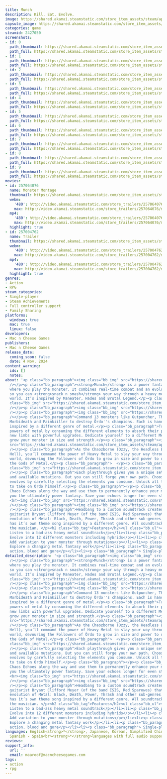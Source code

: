 ```yaml
---
title: Munch
description: Kill. Eat. Evolve.
image: https://shared.akamai.steamstatic.com/store_item_assets/steam/apps/2427050/header.jpg?t=1732274196
capsule_image: https://shared.akamai.steamstatic.com/store_item_assets/steam/apps/2427050/8a7877fdddbdcdf79511c0c1f9ed6d8bd93c2b13/capsule_231x87.jpg?t=1732274196
categories: game
steamid: 2427050
screenshots:
- id: 0
  path_thumbnail: https://shared.akamai.steamstatic.com/store_item_assets/steam/apps/2427050/ss_87b6365ec0bd6dc9c60fe4c5c5e56e02fb6dd18d.600x338.jpg?t=1732274196
  path_full: https://shared.akamai.steamstatic.com/store_item_assets/steam/apps/2427050/ss_87b6365ec0bd6dc9c60fe4c5c5e56e02fb6dd18d.1920x1080.jpg?t=1732274196
- id: 1
  path_thumbnail: https://shared.akamai.steamstatic.com/store_item_assets/steam/apps/2427050/ss_791fc92848d1ac28b3ba739f3e433ce91b48ab77.600x338.jpg?t=1732274196
  path_full: https://shared.akamai.steamstatic.com/store_item_assets/steam/apps/2427050/ss_791fc92848d1ac28b3ba739f3e433ce91b48ab77.1920x1080.jpg?t=1732274196
- id: 2
  path_thumbnail: https://shared.akamai.steamstatic.com/store_item_assets/steam/apps/2427050/ss_40118914da1a6145698151c3e0ca5a0bb9124e2b.600x338.jpg?t=1732274196
  path_full: https://shared.akamai.steamstatic.com/store_item_assets/steam/apps/2427050/ss_40118914da1a6145698151c3e0ca5a0bb9124e2b.1920x1080.jpg?t=1732274196
- id: 3
  path_thumbnail: https://shared.akamai.steamstatic.com/store_item_assets/steam/apps/2427050/ss_b4d9d5cee8cfc956b788eeddd9927ec0aeb83515.600x338.jpg?t=1732274196
  path_full: https://shared.akamai.steamstatic.com/store_item_assets/steam/apps/2427050/ss_b4d9d5cee8cfc956b788eeddd9927ec0aeb83515.1920x1080.jpg?t=1732274196
- id: 4
  path_thumbnail: https://shared.akamai.steamstatic.com/store_item_assets/steam/apps/2427050/ss_607e7f0d2fc4598ddfff4cc1fd8fdf4250dd0b8c.600x338.jpg?t=1732274196
  path_full: https://shared.akamai.steamstatic.com/store_item_assets/steam/apps/2427050/ss_607e7f0d2fc4598ddfff4cc1fd8fdf4250dd0b8c.1920x1080.jpg?t=1732274196
- id: 5
  path_thumbnail: https://shared.akamai.steamstatic.com/store_item_assets/steam/apps/2427050/ss_086fcca4a01b2b8ba9d6585ac1abad090069dbd0.600x338.jpg?t=1732274196
  path_full: https://shared.akamai.steamstatic.com/store_item_assets/steam/apps/2427050/ss_086fcca4a01b2b8ba9d6585ac1abad090069dbd0.1920x1080.jpg?t=1732274196
- id: 6
  path_thumbnail: https://shared.akamai.steamstatic.com/store_item_assets/steam/apps/2427050/ss_4b4080708f54969b19b7e099e6181b6a0ce6e910.600x338.jpg?t=1732274196
  path_full: https://shared.akamai.steamstatic.com/store_item_assets/steam/apps/2427050/ss_4b4080708f54969b19b7e099e6181b6a0ce6e910.1920x1080.jpg?t=1732274196
- id: 7
  path_thumbnail: https://shared.akamai.steamstatic.com/store_item_assets/steam/apps/2427050/ss_87d0159be0f1e4919625134f536a3b6b118d7bfc.600x338.jpg?t=1732274196
  path_full: https://shared.akamai.steamstatic.com/store_item_assets/steam/apps/2427050/ss_87d0159be0f1e4919625134f536a3b6b118d7bfc.1920x1080.jpg?t=1732274196
- id: 8
  path_thumbnail: https://shared.akamai.steamstatic.com/store_item_assets/steam/apps/2427050/ss_2e120b9cd3e389b476485c21b8e7ba3730add137.600x338.jpg?t=1732274196
  path_full: https://shared.akamai.steamstatic.com/store_item_assets/steam/apps/2427050/ss_2e120b9cd3e389b476485c21b8e7ba3730add137.1920x1080.jpg?t=1732274196
- id: 9
  path_thumbnail: https://shared.akamai.steamstatic.com/store_item_assets/steam/apps/2427050/ss_6bcd40530201c9875bb638c3f2d5e46d6076574f.600x338.jpg?t=1732274196
  path_full: https://shared.akamai.steamstatic.com/store_item_assets/steam/apps/2427050/ss_6bcd40530201c9875bb638c3f2d5e46d6076574f.1920x1080.jpg?t=1732274196
movies:
- id: 257064076
  name: Monster Montage
  thumbnail: https://shared.akamai.steamstatic.com/store_item_assets/steam/apps/257064076/b86a298f5667f7438e1e7e27f0dd7d8c965d8b27/movie_600x337.jpg?t=1728639927
  webm:
    '480': http://video.akamai.steamstatic.com/store_trailers/257064076/movie480_vp9.webm?t=1728639927
    max: http://video.akamai.steamstatic.com/store_trailers/257064076/movie_max_vp9.webm?t=1728639927
  mp4:
    '480': http://video.akamai.steamstatic.com/store_trailers/257064076/movie480.mp4?t=1728639927
    max: http://video.akamai.steamstatic.com/store_trailers/257064076/movie_max.mp4?t=1728639927
  highlight: true
- id: 257004762
  name: Trailer
  thumbnail: https://shared.akamai.steamstatic.com/store_item_assets/steam/apps/257004762/446faa2a6e8eddff406a0914d4300a22ad03a448/movie_600x337.jpg?t=1731314446
  webm:
    '480': http://video.akamai.steamstatic.com/store_trailers/257004762/movie480_vp9.webm?t=1731314446
    max: http://video.akamai.steamstatic.com/store_trailers/257004762/movie_max_vp9.webm?t=1731314446
  mp4:
    '480': http://video.akamai.steamstatic.com/store_trailers/257004762/movie480.mp4?t=1731314446
    max: http://video.akamai.steamstatic.com/store_trailers/257004762/movie_max.mp4?t=1731314446
  highlight: true
genres:
- Action
- RPG
steam_categories:
- Single-player
- Steam Achievements
- Full controller support
- Family Sharing
platforms:
  windows: true
  mac: true
  linux: false
developers:
- Mac n Cheese Games
publishers:
- Mac n Cheese Games
release_date:
  coming_soon: false
  date: 4 Nov, 2024
content_warning:
  ids: []
  notes:
about: '<p class="bb_paragraph"><img class="bb_img" src="https://shared.akamai.steamstatic.com/store_item_assets/steam/apps/2427050/extras/FamilyPortrait_logo.gif?t=1732274196"
  /></p><p class="bb_paragraph"><strong>Munch</strong> is a power fantasy action roguelite
  where you play the monster. It combines real-time combat and an evolution mechanic,
  so you can <strong>snack n smash</strong> your way through a heavy metal fantasy
  world. It’s inspired by Maneater, Hades and Brutal Legend.</p><p class="bb_paragraph"><img
  class="bb_img" src="https://shared.akamai.steamstatic.com/store_item_assets/steam/apps/2427050/extras/GIF_for_steam_page_final.gif?t=1732274196"
  /></p><p class="bb_paragraph"><img class="bb_img" src="https://shared.akamai.steamstatic.com/store_item_assets/steam/apps/2427050/extras/Title_EvolveYourMonster.gif?t=1732274196"
  /></p><p class="bb_paragraph"><img class="bb_img" src="https://shared.akamai.steamstatic.com/store_item_assets/steam/apps/2427050/extras/AnimatedMonsterPortraits_ABC.gif?t=1732274196"
  /></p><p class="bb_paragraph">Command 13 monsters like Gutpuncher, The Anvil, Bathory,
  Morbideath and Painkiiller to destroy Ördo''s champions. Each is hand-crafted and
  inspired by a different genre of metal.</p><p class="bb_paragraph">Transform the
  powers of metal by consuming the different elements to absorb their powers and mutate
  new limbs with powerful upgrades. Dedicate yourself to a different Metal God to
  grow your monster in size and strength.</p><p class="bb_paragraph"><img class="bb_img"
  src="https://shared.akamai.steamstatic.com/store_item_assets/steam/apps/2427050/extras/Title_SlayTheUnbelievers.gif?t=1732274196"
  /></p><p class="bb_paragraph">As the Chaozborne (Ozzy, the Headless Bat of out of
  Hell), you’ll command the power of Heavy Metal to slay your way through a dark fantasy
  world, devouring the Followers of Ördo to grow in size and power to ultimately free
  the Gods of Metal.</p><p class="bb_paragraph">  </p><p class="bb_paragraph"><img
  class="bb_img" src="https://shared.akamai.steamstatic.com/store_item_assets/steam/apps/2427050/extras/Title_UnleashMetal.gif?t=1732274196"
  /></p><p class="bb_paragraph">Each playthrough gives you a unique set of encounters
  and available mutations. But you can still forge your own path. Choose how the Chaozborne
  evolves by carefully selecting the elements you consume. Unlock all the evolutions
  to take on Ördo himself.</p><p class="bb_paragraph"></p><p class="bb_paragraph">Collect
  Chaos Echoes along the way and use them to permanently enhance your monster, giving
  you the ultimately power fantasy. Save your echoes longer for even stronger rewards.
  <br><img class="bb_img" src="https://shared.akamai.steamstatic.com/store_item_assets/steam/apps/2427050/extras/Evolution_gif.gif?t=1732274196"
  /></p><p class="bb_paragraph"><img class="bb_img" src="https://shared.akamai.steamstatic.com/store_item_assets/steam/apps/2427050/extras/Title_KillerSoundrack.gif?t=1732274196"
  /></p><p class="bb_paragraph">Headbang to a custom soundtrack created by heavy metal
  guitarist Bryant Clifford Meyer (of the band ISIS, Red Sparowes) that explores the
  evolution of Metal: Black, Death, Power, Thrash and other sub-genres. Each monster
  has it’s own theme song inspired by a different genre. All soundtrack sales go to
  the musician. </p><h2 class="bb_tag">Features</h2><ul class="bb_ul"><li><p class="bb_paragraph">
  Listen to a bad-ass heavy metal soundtrack</p></li><li><p class="bb_paragraph">
  Evolve into 12 different monsters including hybrids</p></li><li><p class="bb_paragraph">
  Add variation to your monster through mutations</p></li><li><p class="bb_paragraph">
  Explore a changing metal fantasy work</p></li><li><p class="bb_paragraph"> Over-the-top
  action, blood and gore</p></li><li><p class="bb_paragraph"> Single-player</p></li></ul>'
detailed_description: '<p class="bb_paragraph"><img class="bb_img" src="https://shared.akamai.steamstatic.com/store_item_assets/steam/apps/2427050/extras/FamilyPortrait_logo.gif?t=1732274196"
  /></p><p class="bb_paragraph"><strong>Munch</strong> is a power fantasy action roguelite
  where you play the monster. It combines real-time combat and an evolution mechanic,
  so you can <strong>snack n smash</strong> your way through a heavy metal fantasy
  world. It’s inspired by Maneater, Hades and Brutal Legend.</p><p class="bb_paragraph"><img
  class="bb_img" src="https://shared.akamai.steamstatic.com/store_item_assets/steam/apps/2427050/extras/GIF_for_steam_page_final.gif?t=1732274196"
  /></p><p class="bb_paragraph"><img class="bb_img" src="https://shared.akamai.steamstatic.com/store_item_assets/steam/apps/2427050/extras/Title_EvolveYourMonster.gif?t=1732274196"
  /></p><p class="bb_paragraph"><img class="bb_img" src="https://shared.akamai.steamstatic.com/store_item_assets/steam/apps/2427050/extras/AnimatedMonsterPortraits_ABC.gif?t=1732274196"
  /></p><p class="bb_paragraph">Command 13 monsters like Gutpuncher, The Anvil, Bathory,
  Morbideath and Painkiiller to destroy Ördo''s champions. Each is hand-crafted and
  inspired by a different genre of metal.</p><p class="bb_paragraph">Transform the
  powers of metal by consuming the different elements to absorb their powers and mutate
  new limbs with powerful upgrades. Dedicate yourself to a different Metal God to
  grow your monster in size and strength.</p><p class="bb_paragraph"><img class="bb_img"
  src="https://shared.akamai.steamstatic.com/store_item_assets/steam/apps/2427050/extras/Title_SlayTheUnbelievers.gif?t=1732274196"
  /></p><p class="bb_paragraph">As the Chaozborne (Ozzy, the Headless Bat of out of
  Hell), you’ll command the power of Heavy Metal to slay your way through a dark fantasy
  world, devouring the Followers of Ördo to grow in size and power to ultimately free
  the Gods of Metal.</p><p class="bb_paragraph">  </p><p class="bb_paragraph"><img
  class="bb_img" src="https://shared.akamai.steamstatic.com/store_item_assets/steam/apps/2427050/extras/Title_UnleashMetal.gif?t=1732274196"
  /></p><p class="bb_paragraph">Each playthrough gives you a unique set of encounters
  and available mutations. But you can still forge your own path. Choose how the Chaozborne
  evolves by carefully selecting the elements you consume. Unlock all the evolutions
  to take on Ördo himself.</p><p class="bb_paragraph"></p><p class="bb_paragraph">Collect
  Chaos Echoes along the way and use them to permanently enhance your monster, giving
  you the ultimately power fantasy. Save your echoes longer for even stronger rewards.
  <br><img class="bb_img" src="https://shared.akamai.steamstatic.com/store_item_assets/steam/apps/2427050/extras/Evolution_gif.gif?t=1732274196"
  /></p><p class="bb_paragraph"><img class="bb_img" src="https://shared.akamai.steamstatic.com/store_item_assets/steam/apps/2427050/extras/Title_KillerSoundrack.gif?t=1732274196"
  /></p><p class="bb_paragraph">Headbang to a custom soundtrack created by heavy metal
  guitarist Bryant Clifford Meyer (of the band ISIS, Red Sparowes) that explores the
  evolution of Metal: Black, Death, Power, Thrash and other sub-genres. Each monster
  has it’s own theme song inspired by a different genre. All soundtrack sales go to
  the musician. </p><h2 class="bb_tag">Features</h2><ul class="bb_ul"><li><p class="bb_paragraph">
  Listen to a bad-ass heavy metal soundtrack</p></li><li><p class="bb_paragraph">
  Evolve into 12 different monsters including hybrids</p></li><li><p class="bb_paragraph">
  Add variation to your monster through mutations</p></li><li><p class="bb_paragraph">
  Explore a changing metal fantasy work</p></li><li><p class="bb_paragraph"> Over-the-top
  action, blood and gore</p></li><li><p class="bb_paragraph"> Single-player</p></li></ul>'
languages: English<strong>*</strong>, Japanese, Korean, Simplified Chinese, Italian,
  Spanish - Spain<br><strong>*</strong>languages with full audio support
reviews:
support_info:
  url: ''
  email: maaroof@macncheesegames.com
tags:
- action
- rpg
---
```


